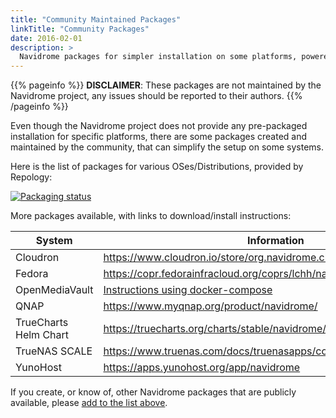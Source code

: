 ```yaml
---
title: "Community Maintained Packages"
linkTitle: "Community Packages"
date: 2016-02-01
description: >
  Navidrome packages for simpler installation on some platforms, powered by You!
---
```


{{% pageinfo %}}
**DISCLAIMER**: These packages are not maintained by the Navidrome project, any issues should be reported to their authors.
{{% /pageinfo %}}

Even though the Navidrome project does not provide any pre-packaged installation for specific platforms, 
there are some packages created and maintained by the community, that can simplify the setup on some systems.

Here is the list of packages for various OSes/Distributions, provided by Repology:

<a href="https://repology.org/project/navidrome/versions">
<p>
<img src="https://repology.org/badge/vertical-allrepos/navidrome.svg?columns=2&exclude_unsupported=1" alt="Packaging status">
</p>
</a>


More packages available, with links to download/install instructions:

| System                  | Information                                                                                                                                                                   |
|-------------------------|-------------------------------------------------------------------------------------------------------------------------------------------------------------------------------|
| Cloudron                | https://www.cloudron.io/store/org.navidrome.cloudronapp.html                                                                                                                  |
| Fedora                  | https://copr.fedorainfracloud.org/coprs/lchh/navidrome/                                                                                                                       |    
| OpenMediaVault          | [Instructions using docker-compose](https://forum.openmediavault.org/index.php?thread/36635-how-to-install-navidrome-using-docker-compose-an-airsonic-booksonic-alternative/) |
| QNAP                    | https://www.myqnap.org/product/navidrome/                                                                                                                                     |
| TrueCharts Helm Chart   | https://truecharts.org/charts/stable/navidrome/                                                                                                                               | 
| TrueNAS SCALE           | https://www.truenas.com/docs/truenasapps/communityapps/navidrome/                                                                                                             |
| YunoHost                | https://apps.yunohost.org/app/navidrome                                                                                                                                       |


If you create, or know of, other Navidrome packages that are publicly available, please 
[add to the list above](https://github.com/navidrome/website/edit/master/content/en/docs/installation/packages.md).
